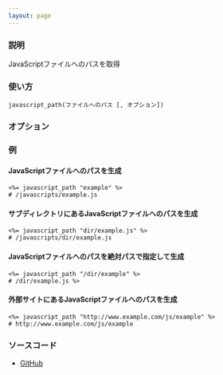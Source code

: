 ```yaml
---
layout: page
---
```

### 説明
JavaScriptファイルへのパスを取得

### 使い方
    javascript_path(ファイルへのパス [, オプション])

### オプション

### 例
#### JavaScriptファイルへのパスを生成
    <%= javascript_path "example" %>
    # /javascripts/example.js

#### サブディレクトリにあるJavaScriptファイルへのパスを生成
    <%= javascript_path "dir/example.js" %>
    # /javascripts/dir/example.js

#### JavaScriptファイルへのパスを絶対パスで指定して生成
    <%= javascript_path "/dir/example" %>
    # /dir/example.js %>

#### 外部サイトにあるJavaScriptファイルへのパスを生成
    <%= javascript_path "http://www.example.com/js/example" %>
    # http://www.example.com/js/example

### ソースコード
* [GitHub](https://github.com/rails/rails/blob/457c876b15640d79f4398c3facb8652210d7c2e0/actionview/lib/action_view/helpers/asset_url_helper.rb#L244)